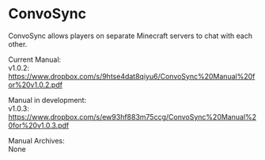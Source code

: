 ConvoSync
=========

ConvoSync allows players on separate Minecraft servers to chat with each other.

Current Manual:<br>
  v1.0.2: https://www.dropbox.com/s/9htse4dat8qiyu6/ConvoSync%20Manual%20for%20v1.0.2.pdf

Manual in development:<br>
  v1.0.3: https://www.dropbox.com/s/ew93hf883m75ccg/ConvoSync%20Manual%20for%20v1.0.3.pdf

Manual Archives:<br>
  None
